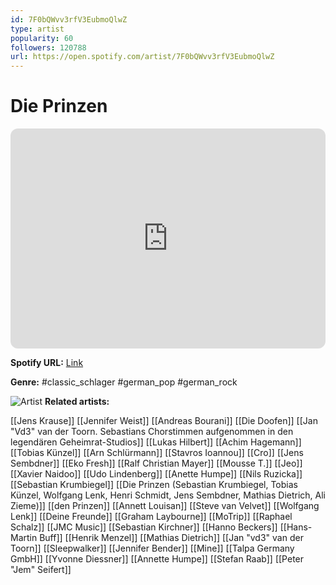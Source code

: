 ```yaml
---
id: 7F0bQWvv3rfV3EubmoQlwZ
type: artist
popularity: 60
followers: 120788
url: https://open.spotify.com/artist/7F0bQWvv3rfV3EubmoQlwZ
---
```

# Die Prinzen

<iframe style="border-radius:12px" src="https://open.spotify.com/embed/artist/7F0bQWvv3rfV3EubmoQlwZ" width="100%" height="352" frameBorder="0" allowfullscreen="" allow="autoplay; clipboard-write; encrypted-media; fullscreen; picture-in-picture" loading="lazy"></iframe>

**Spotify URL:** [Link](https://open.spotify.com/artist/7F0bQWvv3rfV3EubmoQlwZ)

**Genre:**  #classic_schlager #german_pop #german_rock

![Artist](https://i.scdn.co/image/ab6761610000e5ebf44570c87f769f12cc20e440)
**Related artists:**

[[Jens Krause]]
[[Jennifer Weist]]
[[Andreas Bourani]]
[[Die Doofen]]
[[Jan "Vd3" van der Toorn. Sebastians Chorstimmen aufgenommen in den legendären Geheimrat-Studios]]
[[Lukas Hilbert]]
[[Achim Hagemann]]
[[Tobias Künzel]]
[[Arn Schlürmann]]
[[Stavros Ioannou]]
[[Cro]]
[[Jens Sembdner]]
[[Eko Fresh]]
[[Ralf Christian Mayer]]
[[Mousse T.]]
[[Jeo]]
[[Xavier Naidoo]]
[[Udo Lindenberg]]
[[Anette Humpe]]
[[Nils Ruzicka]]
[[Sebastian Krumbiegel]]
[[Die Prinzen (Sebastian Krumbiegel, Tobias Künzel, Wolfgang Lenk, Henri Schmidt, Jens Sembdner, Mathias Dietrich, Ali Zieme)]]
[[den Prinzen]]
[[Annett Louisan]]
[[Steve van Velvet]]
[[Wolfgang Lenk]]
[[Deine Freunde]]
[[Graham Laybourne]]
[[MoTrip]]
[[Raphael Schalz]]
[[JMC Music]]
[[Sebastian Kirchner]]
[[Hanno Beckers]]
[[Hans-Martin Buff]]
[[Henrik Menzel]]
[[Mathias Dietrich]]
[[Jan "vd3" van der Toorn]]
[[Sleepwalker]]
[[Jennifer Bender]]
[[Mine]]
[[Talpa Germany GmbH]]
[[Yvonne Diessner]]
[[Annette Humpe]]
[[Stefan Raab]]
[[Peter "Jem" Seifert]]

